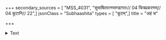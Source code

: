 +++
secondary_sources = [ "MSS_4031", "सुभाषितरत्नभाण्डागारः// 04 चित्रप्रकरणम्// 04 कूटानि// 22",]
jsonClass = "Subhaashita"
types = [ "कूटम्",]
title = "अहं च"

+++

<details><summary>Text</summary>

अहं च त्वं च राजेन्द्र लोकनाथावुभावपि।  
बहुव्रीहिरहं राजन् षष्ठीतत्पुरुषो भवान्॥
</details>
